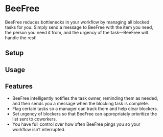 # BeeFree
BeeFree reduces bottlenecks in your workflow by managing all blocked tasks for you. Simply send a message to BeeFree with the item you need, the person you need it from, and the urgency of the task—BeeFree will handle the rest! 


## Setup

## Usage

## Features
- BeeFree intelligently notifies the task owner, reminding them as needed, and then sends you a message when the blocking task is complete. 
- Flag certain tasks so a manager can track them and help clear blockers.
- Set urgency of blockers so that BeeFree can appropriately prioritize the list sent to coworkers.
- You have full control over how often BeeFree pings you so your workflow isn’t interrupted. 



